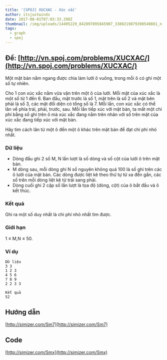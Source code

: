 ```yaml
---
title: '[SPOJ] XUCXAC - Xúc xắc'
author: itsjustwinds
date: 2017-08-01T07:03:33.298Z
thumbnail: /img/uploads/14495229_842897895845907_3380219879390540881_n.png
tags:
  - graph
  - spoj
---
```

## Đề: [http://vn.spoj.com/problems/XUCXAC/](http://vn.spoj.com/problems/XUCXAC/)

Một mặt bàn nằm ngang được chia làm lưới ô vuông, trong mỗi ô có ghi một số tự nhiên.

Cho 1 con xúc xắc nằm vừa vặn trên một ô của lưới. Mỗi mặt của xúc xắc là một số từ 1 đến 6. Ban đầu, mặt trước là số 1, mặt trên là số 2 và mặt bên phải là số 3, các mặt đối diện có tổng số là 7. Mỗi lần, con xúc xắc có thể lăn về phía trái, phải, trước, sau. Mỗi lần tiếp xúc với mặt bàn, ta mất một chi phí bằng số ghi trên ô mà xúc xắc đang nằm trên nhân với số trên mặt của xúc xắc đang tiếp xúc với mặt bàn.

Hãy tìm cách lăn từ một ô đến một ô khác trên mặt bàn để đạt chi phí nhỏ nhất.

### Dữ liệu

* Dòng đầu ghi 2 số M, N lần lượt là số dòng và số cột của lưới ô trên mặt bàn.
* M dòng sau, mỗi dòng ghi N số nguyên không quá 100 là số ghi trên các ô lưới của mặt bàn. Các dòng được liệt kê theo thứ tự từ xa đến gần, các số trên mỗi dòng liệt kê từ trái sang phải.
* Dòng cuối ghi 2 cặp số lần lượt là tọa độ \(dòng, cột\) của ô bắt đầu và ô kết thúc.

### Kết quả

Ghi ra một số duy nhất là chi phí nhỏ nhất tìm được.

### Giới hạn

1 ≤ M,N ≤ 50.

### Ví dụ

```
Dữ liệu
3 3
1 2 3
4 5 6
7 8 9
2 2 3 3

Kết quả
52
```

## Hướng dẫn

[http://simizer.com/Sm7](http://simizer.com/Sm7)

## Code
[http://simizer.com/Smx](http://simizer.com/Smx)
